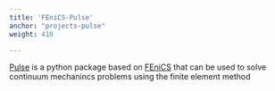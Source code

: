```yaml
---
title: 'FEniCS-Pulse'
anchor: "projects-pulse"
weight: 410

---
```

[Pulse](https://finsberg.github.io/pulse/) is a python package based
on [FEniCS](https://finsberg.github.io/pulse/) that can be used to solve
continuum mechanincs problems using the finite element method
